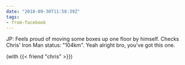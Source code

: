 ```yaml
---
date: "2018-09-30T11:58:39Z"
tags:
- from-facebook
---
```

JP: Feels proud of moving some boxes up one floor by himself. Checks Chris' Iron Man status: "104km". Yeah alright bro, you've got this one.

(with {{< friend "chris" >}})
